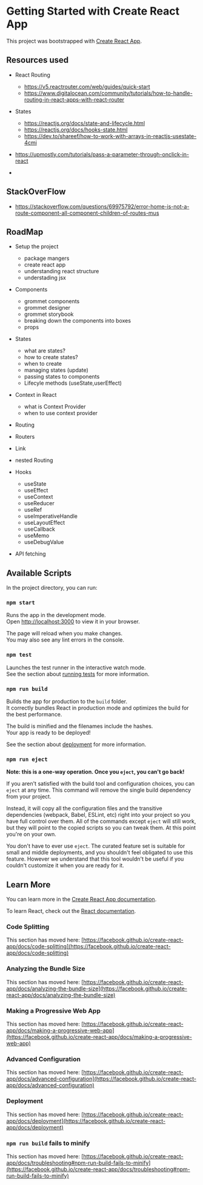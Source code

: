 # Getting Started with Create React App

This project was bootstrapped with [Create React App](https://github.com/facebook/create-react-app).

## Resources used
- React Routing
  - https://v5.reactrouter.com/web/guides/quick-start
  - https://www.digitalocean.com/community/tutorials/how-to-handle-routing-in-react-apps-with-react-router

- States
  - https://reactjs.org/docs/state-and-lifecycle.html
  - https://reactjs.org/docs/hooks-state.html
  - https://dev.to/shareef/how-to-work-with-arrays-in-reactjs-usestate-4cmi

- https://upmostly.com/tutorials/pass-a-parameter-through-onclick-in-react
- 

## StackOverFlow
- https://stackoverflow.com/questions/69975792/error-home-is-not-a-route-component-all-component-children-of-routes-mus

## RoadMap

- Setup the project 
  - package mangers 
  - create react app
  - understanding react structure
  - understading jsx
- Components
  - grommet components
  - grommet designer
  - grommet storybook
  - breaking down the components into boxes
  - props 
- States
  - what are states?
  - how to create states?
  - when to create
  - managing states (update)
  - passing states to components
  - Lifecyle methods (useState,userEffect)

- Context in React
  - what is Context Provider
  - when to use context provider
- Routing 
 - Routers
 - Link
 - nested Routing
- Hooks
  - useState
  - useEffect
  - useContext
  - useReducer
  - useRef
  - useImperativeHandle
  - useLayoutEffect
  - useCallback
  - useMemo
  - useDebugValue

- API fetching


## Available Scripts

In the project directory, you can run:

### `npm start`

Runs the app in the development mode.\
Open [http://localhost:3000](http://localhost:3000) to view it in your browser.

The page will reload when you make changes.\
You may also see any lint errors in the console.

### `npm test`

Launches the test runner in the interactive watch mode.\
See the section about [running tests](https://facebook.github.io/create-react-app/docs/running-tests) for more information.

### `npm run build`

Builds the app for production to the `build` folder.\
It correctly bundles React in production mode and optimizes the build for the best performance.

The build is minified and the filenames include the hashes.\
Your app is ready to be deployed!

See the section about [deployment](https://facebook.github.io/create-react-app/docs/deployment) for more information.

### `npm run eject`

**Note: this is a one-way operation. Once you `eject`, you can't go back!**

If you aren't satisfied with the build tool and configuration choices, you can `eject` at any time. This command will remove the single build dependency from your project.

Instead, it will copy all the configuration files and the transitive dependencies (webpack, Babel, ESLint, etc) right into your project so you have full control over them. All of the commands except `eject` will still work, but they will point to the copied scripts so you can tweak them. At this point you're on your own.

You don't have to ever use `eject`. The curated feature set is suitable for small and middle deployments, and you shouldn't feel obligated to use this feature. However we understand that this tool wouldn't be useful if you couldn't customize it when you are ready for it.

## Learn More

You can learn more in the [Create React App documentation](https://facebook.github.io/create-react-app/docs/getting-started).

To learn React, check out the [React documentation](https://reactjs.org/).

### Code Splitting

This section has moved here: [https://facebook.github.io/create-react-app/docs/code-splitting](https://facebook.github.io/create-react-app/docs/code-splitting)

### Analyzing the Bundle Size

This section has moved here: [https://facebook.github.io/create-react-app/docs/analyzing-the-bundle-size](https://facebook.github.io/create-react-app/docs/analyzing-the-bundle-size)

### Making a Progressive Web App

This section has moved here: [https://facebook.github.io/create-react-app/docs/making-a-progressive-web-app](https://facebook.github.io/create-react-app/docs/making-a-progressive-web-app)

### Advanced Configuration

This section has moved here: [https://facebook.github.io/create-react-app/docs/advanced-configuration](https://facebook.github.io/create-react-app/docs/advanced-configuration)

### Deployment

This section has moved here: [https://facebook.github.io/create-react-app/docs/deployment](https://facebook.github.io/create-react-app/docs/deployment)

### `npm run build` fails to minify

This section has moved here: [https://facebook.github.io/create-react-app/docs/troubleshooting#npm-run-build-fails-to-minify](https://facebook.github.io/create-react-app/docs/troubleshooting#npm-run-build-fails-to-minify)
